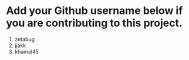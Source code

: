 # Add your Github username below if you are contributing to this project.

1. zetabug
2. jjakk
3. khamal45
